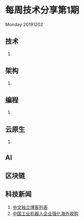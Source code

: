 # 每周技术分享第1期
Monday:20191202

## 技术
1. 

## 架构
1. 

## 编程
1. 
  
## 云原生
1. 


## AI


## 区块链


## 科技新闻
1. [中文独立博客列表](https://github.com/timqian/chinese-independent-blogs)
2. [中国工业机器人企业强化海外收购](http://www.zaobao.com/realtime/china/story20191203-1010308)

